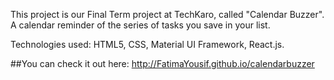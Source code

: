 This project is our Final Term project at TechKaro, called "Calendar Buzzer". A calendar reminder of the series of tasks you save in your list.

Technologies used:
HTML5, CSS, Material UI Framework, React.js.

##You can check it out here:
http://FatimaYousif.github.io/calendarbuzzer

